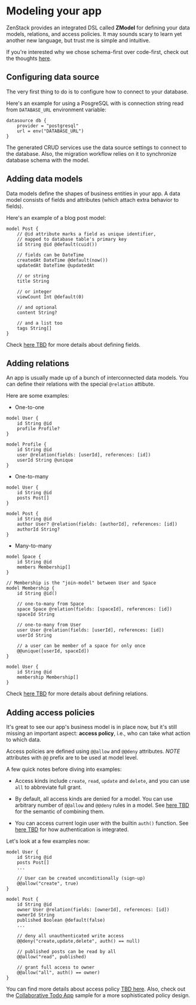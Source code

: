 # Modeling your app

ZenStack provides an integrated DSL called **ZModel** for defining your data models, relations, and access policies. It may sounds scary to learn yet another new language, but trust me is simple and intuitive.

If you're interested why we chose schema-first over code-first, check out the thoughts [here](schema-first.md).

## Configuring data source

The very first thing to do is to configure how to connect to your database.

Here's an example for using a PosgreSQL with is connection string read from `DATABASE_URL` environment variable:

```prisma
datasource db {
    provider = "postgresql"
    url = env("DATABASE_URL")
}
```

The generated CRUD services use the data source settings to connect to the database. Also, the migration workflow relies on it to synchronize database schema with the model.

## Adding data models

Data models define the shapes of business entities in your app. A data model consists of fields and attributes (which attach extra behavior to fields).

Here's an example of a blog post model:

```prisma
model Post {
    // @id attribute marks a field as unique identifier,
    // mapped to database table's primary key
    id String @id @default(cuid())

    // fields can be DateTime
    createdAt DateTime @default(now())
    updatedAt DateTime @updatedAt

    // or string
    title String

    // or integer
    viewCount Int @default(0)

    // and optional
    content String?

    // and a list too
    tags String[]
}
```

Check [here TBD](zmodel-references#Fields) for more details about defining fields.

## Adding relations

An app is usually made up of a bunch of interconnected data models. You can define their relations with the special `@relation` attibute.

Here are some examples:

-   One-to-one

```prisma
model User {
    id String @id
    profile Profile?
}

model Profile {
    id String @id
    user @relation(fields: [userId], references: [id])
    userId String @unique
}
```

-   One-to-many

```prisma
model User {
    id String @id
    posts Post[]
}

model Post {
    id String @id
    author User? @relation(fields: [authorId], references: [id])
    authorId String?
}
```

-   Many-to-many

```prisma
model Space {
    id String @id
    members Membership[]
}

// Membership is the "join-model" between User and Space
model Membership {
    id String @id()

    // one-to-many from Space
    space Space @relation(fields: [spaceId], references: [id])
    spaceId String

    // one-to-many from User
    user User @relation(fields: [userId], references: [id])
    userId String

    // a user can be member of a space for only once
    @@unique([userId, spaceId])
}

model User {
    id String @id
    membership Membership[]
}
```

Check [here TBD](zmodel-references#Relations) for more details about defining relations.

## Adding access policies

It's great to see our app's business model is in place now, but it's still missing an important aspect: **access policy**, i.e., who can take what action to which data.

Access policies are defined using `@@allow` and `@@deny` attributes. _NOTE_ attributes with `@@` prefix are to be used at model level.

A few quick notes before diving into examples:

-   Access kinds include `create`, `read`, `update` and `delete`, and you can use `all` to abbreviate full grant.

-   By default, all access kinds are denied for a model. You can use arbitrary number of `@@allow` and `@@deny` rules in a model. See [here TBD]() for the semantic of combining them.

-   You can access current login user with the builtin `auth()` function. See [here TBD]() for how authentication is integrated.

Let's look at a few examples now:

```prisma
model User {
    id String @id
    posts Post[]
    ...

    // User can be created unconditionally (sign-up)
    @@allow("create", true)
}

model Post {
    id String @id
    owner User @relation(fields: [ownerId], references: [id])
    ownerId String
    published Boolean @default(false)
    ...

    // deny all unauthenticated write access
    @@deny("create,update,delete", auth() == null)

    // published posts can be read by all
    @@allow("read", published)

    // grant full access to owner
    @@allow("all", auth() == owner)
}
```

You can find more details about access policy [TBD here](). Also, check out the [Collaborative Todo App](https://github.com/zenstackhq/todo-demo-sqlite) sample for a more sophisticated policy design.

